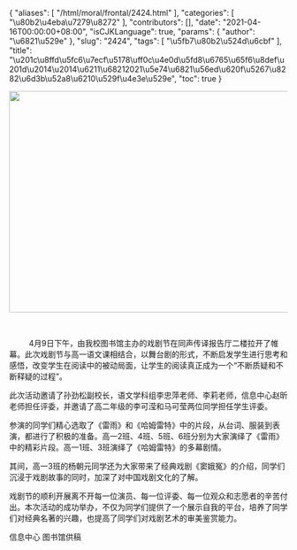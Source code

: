{
    "aliases": [
        "/html/moral/frontal/2424.html"
    ],
    "categories": [
        "\u80b2\u4eba\u7279\u8272"
    ],
    "contributors": [],
    "date": "2021-04-16T00:00:00+08:00",
    "isCJKLanguage": true,
    "params": {
        "author": "\u6821\u529e"
    },
    "slug": "2424",
    "tags": [
        "\u5fb7\u80b2\u524d\u6cbf"
    ],
    "title": "\u201c\u8ffd\u5fc6\u7ecf\u5178\uff0c\u4e0d\u5fd8\u6765\u65f6\u8def\u201d\u2014\u2014\u6211\u68212021\u5e74\u6821\u56ed\u620f\u5267\u8282\u6d3b\u52a8\u6210\u529f\u4e3e\u529e",
    "toc": true
}


<img
    src="https://cdn.tfls.online/mirror/full/a25630b876257ddcc1f5e278549fda3e69b7d3f3.jpg"
    style="display:block;margin-left:auto;margin-right:auto;"
    decoding="async"
    fetchpriority="auto"
    loading="lazy"
    height="400"
    width="600"
/>




      




          4月9日下午，由我校图书馆主办的戏剧节在同声传译报告厅二楼拉开了帷幕。此次戏剧节与高一语文课相结合，以舞台剧的形式，不断启发学生进行思考和感悟，改变学生在阅读中的被动局面，让学生的阅读真正成为一个“不断质疑和不断释疑的过程”。




此次活动邀请了孙劲松副校长，语文学科组李忠萍老师、李莉老师，信息中心赵昕老师担任评委，并邀请了高二年级的李可滢和马可莹两位同学担任学生评委。




参演的同学们精心选取了《雷雨》和《哈姆雷特》中的片段，从台词、服装到表演，都进行了积极的准备。高一2班、4班、5班、6班分别为大家演绎了《雷雨》中的精彩片段。高一1班、3班演绎了《哈姆雷特》的多幕剧情。




  





其间，高一3班的杨朝元同学还为大家带来了经典戏剧《窦娥冤》的介绍，同学们沉浸于戏剧故事的同时，加深了对中国戏剧文化的了解。




戏剧节的顺利开展离不开每一位演员、每一位评委、每一位观众和志愿者的辛苦付出。本次活动的成功举办，不仅为同学们提供了一个展示自我的平台，培养了同学们对经典名著的兴趣，也提高了同学们对戏剧艺术的审美鉴赏能力。




  






信息中心 图书馆供稿  






  



